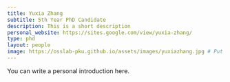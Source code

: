 ```yaml
---
title: Yuxia Zhang
subtitle: 5th Year PhD Candidate
description: This is a short description
personal_website: https://sites.google.com/view/yuxia-zhang/
type: phd
layout: people
image: https://osslab-pku.github.io/assets/images/yuxiazhang.jpg # Put your avatar here or upload one
---
```


You can write a personal introduction here.